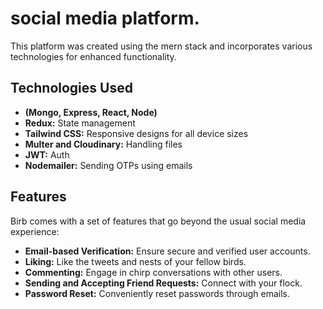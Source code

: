 # social media platform.

This platform was created using the mern stack and incorporates various technologies for enhanced functionality.

## Technologies Used
- **(Mongo, Express, React, Node)**
- **Redux:** State management
- **Tailwind CSS:** Responsive designs for all device sizes
- **Multer and Cloudinary:** Handling files
- **JWT:** Auth
- **Nodemailer:** Sending OTPs using emails

## Features

Birb comes with a set of features that go beyond the usual social media experience:

- **Email-based Verification:** Ensure secure and verified user accounts.
- **Liking:** Like the tweets and nests of your fellow birds.
- **Commenting:** Engage in chirp conversations with other users.
- **Sending and Accepting Friend Requests:** Connect with your flock.
- **Password Reset:** Conveniently reset passwords through emails.
